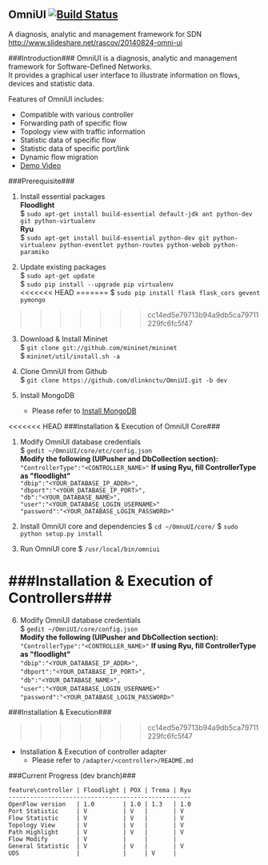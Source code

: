 OmniUI [![Build Status](https://travis-ci.org/dlinknctu/OmniUI.svg?branch=dev)](https://travis-ci.org/dlinknctu/OmniUI)
------
A diagnosis, analytic and management framework for SDN  
http://www.slideshare.net/rascov/20140824-omni-ui

###Introduction###
OmniUI is a diagnosis, analytic and management framework for Software-Defined Networks.  
It provides a graphical user interface to illustrate information on flows, devices and statistic data.  

Features of OmniUI includes:  
- Compatible with various controller
- Forwarding path of specific flow
- Topology view with traffic information
- Statistic data of specific flow
- Statistic data of specific port/link
- Dynamic flow migration
- [Demo Video](http://vimeo.com/mcchan/omniui)

###Prerequisite###
1. Install essential packages  
**Floodlight**  
$ `sudo apt-get install build-essential default-jdk ant python-dev git python-virtualenv`  
**Ryu**  
$ `sudo apt-get install build-essential python-dev git python-virtualenv python-eventlet python-routes python-webob python-paramiko`

2. Update existing packages  
$ `sudo apt-get update`  
$ `sudo pip install --upgrade pip virtualenv`  
<<<<<<< HEAD
=======
$ `sudo pip install flask flask_cors gevent pymongo`
>>>>>>> cc14ed5e79713b94a9db5ca79711229fc6fc5f47

3. Download & Install Mininet  
$ `git clone git://github.com/mininet/mininet`  
$ `mininet/util/install.sh -a`

4. Clone OmniUI from Github  
$ `git clone https://github.com/dlinknctu/OmniUI.git -b dev`

5. Install MongoDB  
    * Please refer to [Install MongoDB](http://docs.mongodb.org/manual/installation/)  

<<<<<<< HEAD
###Installation & Execution of OmniUI Core###
1. Modify OmniUI database credentials  
$ `gedit ~/OmniUI/core/etc/config.json`  
    **Modify the following (UIPusher and DbCollection section):**  
    `"ControllerType":"<CONTROLLER_NAME>"` **If using Ryu, fill ControllerType as "floodlight"**  
    `"dbip":"<YOUR_DATABASE_IP_ADDR>",`  
    `"dbport":"<YOUR_DATABASE_IP_PORT>",`  
    `"db":"<YOUR_DATABASE_NAME>",`  
    `"user":"<YOUR_DATABASE_LOGIN_USERNAME>"`  
    `"password":"<YOUR_DATABASE_LOGIN_PASSWORD>"`

2. Install OmniUI core and dependencies
$ `cd ~/OmnuUI/core/`
$ `sudo python setup.py install`

3. Run OmniUI core
$ `/usr/local/bin/omniui`

###Installation & Execution of Controllers###
=======
6. Modify OmniUI database credentials  
$ `gedit ~/OmniUI/core/config.json`  
	**Modify the following (UIPusher and DbCollection section):**  
	`"ControllerType":"<CONTROLLER_NAME>"` **If using Ryu, fill ControllerType as "floodlight"**  
	`"dbip":"<YOUR_DATABASE_IP_ADDR>",`  
	`"dbport":"<YOUR_DATABASE_IP_PORT>",`  
	`"db":"<YOUR_DATABASE_NAME>",`  
	`"user":"<YOUR_DATABASE_LOGIN_USERNAME>"`  
	`"password":"<YOUR_DATABASE_LOGIN_PASSWORD>"`

###Installation & Execution###
>>>>>>> cc14ed5e79713b94a9db5ca79711229fc6fc5f47
- Installation & Execution of controller adapter  
    * Please refer to `/adapter/<controller>/README.md`

###Current Progress (dev branch)###
```
feature\controller | Floodlight | POX | Trema | Ryu
---------------------------------------------------
OpenFlow version   | 1.0        | 1.0 | 1.3   | 1.0
Port Statistic     | V          | V   |       | V
Flow Statistic     | V          | V   |       | V
Topology View      | V          | V   |       | V
Path Highlight     | V          | V   |       | V
Flow Modify        | V          |     |       |
General Statistic  | V          | V   |       | V
UDS                |            |     | V     | 
```

